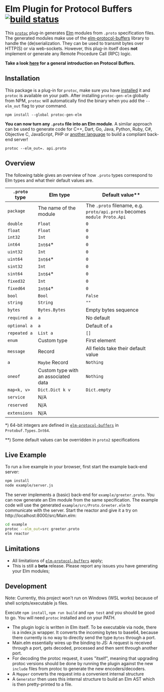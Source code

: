 # Elm Plugin for Protocol Buffers [![build status](https://github.com/andreasewering/protoc-gen-elm/actions/workflows/build_and_test.yml/badge.svg)](https://github.com/andreasewering/protoc-gen-elm/actions)

This [`protoc`](https://developers.google.com/protocol-buffers/) plug-in generates [Elm](https://elm-lang.org/) modules from `.proto` specification files. The generated modules make use of the [elm-protocol-buffers](https://package.elm-lang.org/packages/eriktim/elm-protocol-buffers/latest/) library to handle the (de)serialization. They can be used to transmit bytes over HTTP(S) or via web-sockets. However, this plug-in itself does **not** implement or generate any Remote Procedure Call (RPC) logic.

**Take a look [here](https://developers.google.com/protocol-buffers/) for a general introduction on Protocol Buffers.**

## Installation

This package is a plug-in for `protoc`, make sure you have [installed](https://developers.google.com/protocol-buffers/docs/downloads) it and `protoc` is available on your path. After installing `protoc-gen-elm` globally from NPM, `protoc` will automatically find the binary when you add the `--elm_out` flag to your command.

```
npm install --global protoc-gen-elm
```

**You can now turn any `.proto` file into an Elm module**. A similar approach can be used to generate code for C++, Dart, Go, Java, Python, Ruby, C#, Objective C, JavaScript, PHP or [another language](https://github.com/protocolbuffers/protobuf/blob/master/docs/third_party.md) to build a compliant back-end server!

```
protoc --elm_out=. api.proto
```

## Overview

The following table gives an overview of how `.proto` types correspond to Elm types and what their default values are.

| `.proto` type | Elm type                            | Default value\*\*                                                        |
| ------------- | ----------------------------------- | ------------------------------------------------------------------------ |
| `package`     | The name of the module              | The `.proto` filename, e.g. `proto/api.proto` becomes `module Proto.Api` |
| `double`      | `Float`                             | `0`                                                                      |
| `float`       | `Float`                             | `0`                                                                      |
| `int32`       | `Int`                               | `0`                                                                      |
| `int64`       | `Int64`\*                           | `0`                                                                      |
| `uint32`      | `Int`                               | `0`                                                                      |
| `uint64`      | `Int64`\*                           | `0`                                                                      |
| `sint32`      | `Int`                               | `0`                                                                      |
| `sint64`      | `Int64`\*                           | `0`                                                                      |
| `fixed32`     | `Int`                               | `0`                                                                      |
| `fixed64`     | `Int64`\*                           | `0`                                                                      |
| `bool`        | `Bool`                              | `False`                                                                  |
| `string`      | `String`                            | `""`                                                                     |
| `bytes`       | `Bytes.Bytes`                       | Empty bytes sequence                                                     |
| `required a`  | `a`                                 | No default                                                               |
| `optional a`  | `a`                                 | Default of `a`                                                           |
| `repeated a`  | `List a`                            | `[]`                                                                     |
| `enum`        | Custom type                         | First element                                                            |
| `message`     | Record                              | All fields take their default value                                      |
| `a`           | `Maybe` Record                      | `Nothing`                                                                |
| `oneof`       | Custom type with an associated data | `Nothing`                                                                |
| `map<k, v>`   | `Dict.Dict k v`                     | `Dict.empty`                                                             |
| `service`     | N/A                                 |                                                                          |
| `reserved`    | N/A                                 |                                                                          |
| `extensions`  | N/A                                 |                                                                          |

\*) 64-bit integers are defined in [`elm-protocol-buffers`](https://package.elm-lang.org/packages/eriktim/elm-protocol-buffers) in `Protobuf.Types.Int64`.

\*\*) Some default values can be overridden in `proto2` specifications

## Live Example

To run a live example in your browser, first start the example back-end server:

```bash
npm install
node example/server.js
```

The server implements a (basic) back-end for `example/greeter.proto`. You can now generate an Elm module from the same specification. The example code will use the generated `example/src/Proto.Greeter.elm` to communicate with the server. Start the reactor and give it a try on http://localhost:8000/src/Main.elm:

```bash
cd example
protoc --elm_out=src greeter.proto
elm reactor
```

## Limitations

- All limitations of [`elm-protocol-buffers`](https://package.elm-lang.org/packages/eriktim/elm-protocol-buffers/latest#known-limitations) apply;
- This is still a **beta** release. Please report any issues you have generating your Elm modules;

## Development

Note: Currently, this project won't run on Windows (WSL works) because of shell scripts/executable js files.

Execute `npm install`, `npm run build` and `npm test` and you should be good to go.
You will need `protoc` installed and on your PATH.

- The plugin logic is written in Elm itself. To be executable via node, there is a index.js wrapper. It converts the incoming bytes to base64, because there currently is no way to directly send the type `Bytes` through a port.
- Main.elm essentially wires up the binding to JS: A request is received through a port, gets decoded, processed and then sent through another port.
- For decoding the protoc request, it uses "itself", meaning that upgrading protoc versions should be done by running the plugin against the new `include` files from protoc to generate the new encoders/decoders.
- A `Mapper` converts the request into a convenient internal structure
- A `Generator` then uses this internal structure to build an Elm AST
  which is then pretty-printed to a file.
